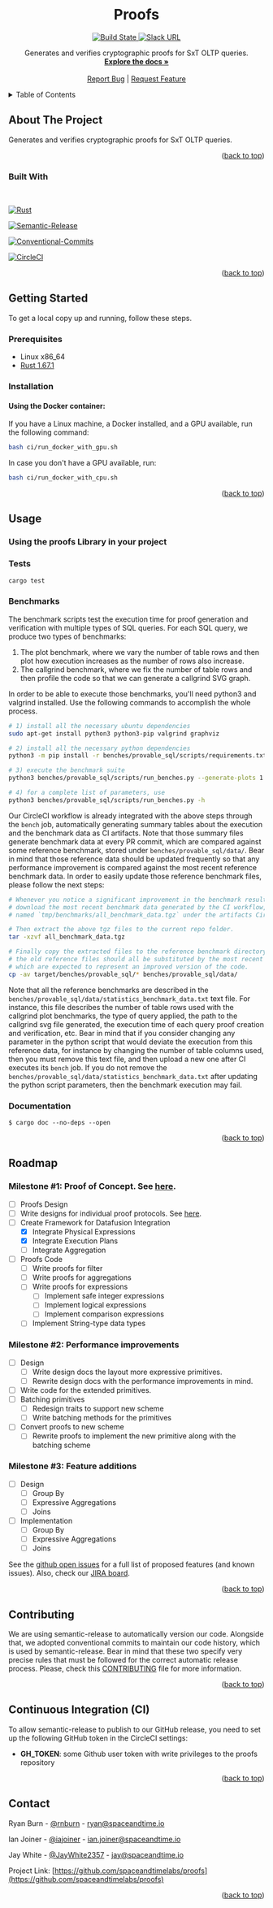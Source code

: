 <div id="top"></div>

<!-- PROJECT LOGO -->
<br />
<div align="center">
  <h1 align="center">Proofs</h1>

  <a href="https://dl.circleci.com/status-badge/redirect/gh/spaceandtimelabs/proofs/tree/main">
    <img alt="Build State" src="https://dl.circleci.com/status-badge/img/gh/spaceandtimelabs/proofs/tree/main.svg?style=svg&circle-token=b65006a5aecc40183a7eaad478fbbcf7b0a50337">
  </a>
  <a href="https://spaceandtimeworkspace.slack.com">
    <img alt="Slack URL" src="https://img.shields.io/badge/slack-@spaceandtimeworkspace-yellow.svg?logo=slack">
  </a>

  <p align="center">
    Generates and verifies cryptographic proofs for SxT OLTP queries.
    <br />
    <a href="https://github.com/spaceandtimelabs/proofs"><strong>Explore the docs »</strong></a>
    <br />
    <br />
    <a href="https://space-and-time.atlassian.net/jira/software/c/projects/PROOF/boards/6/backlog">Report Bug</a>
    |
    <a href="https://space-and-time.atlassian.net/jira/software/c/projects/PROOF/boards/6/backlog">Request Feature</a>
  </p>
</div>

<!-- TABLE OF CONTENTS -->
<details>
  <summary>Table of Contents</summary>
  <ol>
    <li>
      <a href="#about-the-project">About The Project</a>
      <ul>
        <li><a href="#built-with">Built With</a></li>
      </ul>
    </li>
    <li>
      <a href="#getting-started">Getting Started</a>
      <ul>
        <li><a href="#prerequisites">Prerequisites</a></li>
        <li><a href="#installation">Installation</a></li>
      </ul>
    </li>
    <li><a href="#usage">Usage</a></li>
    <li><a href="#roadmap">Roadmap</a></li>
    <li><a href="#contributing">Contributing</a></li>
    <li><a href="#license">License</a></li>
    <li><a href="#contact">Contact</a></li>
    <li><a href="#acknowledgments">Acknowledgments</a></li>
  </ol>
</details>

<!-- ABOUT THE PROJECT -->
## About The Project

Generates and verifies cryptographic proofs for SxT OLTP queries.

<p align="right">(<a href="#top">back to top</a>)</p>

### Built With

<br />

[![Rust][Rust]][rust-url]

[![Semantic-Release][Semantic-Release]][semantic-release-url]

[![Conventional-Commits][Conventional-Commits]][conventional-commits-url]

[![CircleCI][CircleCI]][circleci-url]

<p align="right">(<a href="#top">back to top</a>)</p>

## Getting Started

To get a local copy up and running, follow these steps.

### Prerequisites

* Linux x86_64
* [Rust 1.67.1](https://www.rust-lang.org/tools/install)

### Installation

#### Using the Docker container:

If you have a Linux machine, a Docker installed, and a GPU available, run the following command:

```bash
bash ci/run_docker_with_gpu.sh
```

In case you don't have a GPU available, run:

```bash
bash ci/run_docker_with_cpu.sh
```

<p align="right">(<a href="#top">back to top</a>)</p>

<!-- USAGE EXAMPLES -->
## Usage

### Using the proofs Library in your project


### Tests

```bash
cargo test
```

### Benchmarks

The benchmark scripts test the execution time for proof generation and verification with multiple types of SQL queries. For each SQL query, we produce two types of benchmarks:

1) The plot benchmark, where we vary the number of table rows and then plot how execution increases as the number of rows also increase.
2) The callgrind benchmark, where we fix the number of table rows and then profile the code so that we can generate a callgrind SVG graph.

In order to be able to execute those benchmarks, you'll need python3 and valgrind installed. Use the following commands to accomplish the whole process.

```bash
# 1) install all the necessary ubuntu dependencies
sudo apt-get install python3 python3-pip valgrind graphviz

# 2) install all the necessary python dependencies
python3 -m pip install -r benches/provable_sql/scripts/requirements.txt

# 3) execute the benchmark suite
python3 benches/provable_sql/scripts/run_benches.py --generate-plots 1 --generate-callgrind 1 --open-html 1

# 4) for a complete list of parameters, use
python3 benches/provable_sql/scripts/run_benches.py -h
```

Our CircleCI workflow is already integrated with the above steps through the `bench` job, automatically generating summary tables about the execution and the benchmark data as CI artifacts. Note that those summary files generate benchmark data at every PR commit, which are compared against some reference benchmark, stored under `benches/provable_sql/data/`. Bear in mind that those reference data should be updated frequently so that any performance improvement
is compared against the most recent reference benchmark data. In order to easily update those reference benchmark files, please follow the next steps:

```bash
# Whenever you notice a significant improvement in the benchmark results,
# download the most recent benchmark data generated by the CI workflow, 
# named `tmp/benchmarks/all_benchmark_data.tgz` under the artifacts CircleCI tab.

# Then extract the above tgz files to the current repo folder.
tar -xzvf all_benchmark_data.tgz

# Finally copy the extracted files to the reference benchmark directory
# the old reference files should all be substituted by the most recent ones,
# which are expected to represent an improved version of the code.
cp -av target/benches/provable_sql/* benches/provable_sql/data/
```

Note that all the reference benchmarks are described in the `benches/provable_sql/data/statistics_benchmark_data.txt` text file. For instance, this file describes the number of table rows used with the callgrind plot benchmarks, the type of query applied, the path to the callgrind svg file generated, the execution time of each query proof creation and verification, etc. Bear in mind that if you consider changing any parameter in the python script that would deviate the execution from this reference data, for instance by changing the number of table columns used, then you must remove this text file, and then upload a new one after CI executes its `bench` job. If you do not remove the `benches/provable_sql/data/statistics_benchmark_data.txt` after updating the python script parameters, then the benchmark execution may fail.

### Documentation

```
$ cargo doc --no-deps --open
```

<p align="right">(<a href="#top">back to top</a>)</p>

<!-- ROADMAP -->
## Roadmap

### Milestone #1: Proof of Concept. See [here](https://github.com/spaceandtimelabs/proofs/blob/main/docs/proof-of-sql-alpha.md).
- [ ] Proofs Design
- [ ] Write designs for individual proof protocols. See [here](https://github.com/spaceandtimelabs/proofs/blob/main/docs/protocols/pips-sql-alpha.md).
- [ ] Create Framework for Datafusion Integration
    - [x] Integrate Physical Expressions
    - [x] Integrate Execution Plans
    - [ ] Integrate Aggregation
- [ ] Proofs Code
    - [ ] Write proofs for filter
    - [ ] Write proofs for aggregations
    - [ ] Write proofs for expressions
        - [ ] Implement safe integer expressions
        - [ ] Implement logical expressions
        - [ ] Implement comparison expressions
    - [ ] Implement String-type data types
### Milestone #2: Performance improvements
- [ ] Design
    - [ ] Write design docs the layout more expressive primitives.
    - [ ] Rewrite design docs with the performance improvements in mind.
- [ ] Write code for the extended primitives.
- [ ] Batching primitives
    - [ ] Redesign traits to support new scheme
    - [ ] Write batching methods for the primitives
- [ ] Convert proofs to new scheme
    - [ ] Rewrite proofs to implement the new primitive along with the batching scheme
### Milestone #3: Feature additions
- [ ] Design
    - [ ] Group By
    - [ ] Expressive Aggregations
    - [ ] Joins
- [ ] Implementation
    - [ ] Group By
    - [ ] Expressive Aggregations
    - [ ] Joins

See the [github open issues](https://github.com/spaceandtimelabs/proofs/issues) for a full list of proposed features (and known issues). Also, check our [JIRA board](https://space-and-time.atlassian.net/jira/software/c/projects/PROOF/boards/6/backlog).

<p align="right">(<a href="#top">back to top</a>)</p>

<!-- CONTRIBUTING -->
## Contributing

We are using semantic-release to automatically version our code. Alongside that, we adopted conventional commits to maintain our code history, which is used by semantic-release. Bear in mind that these two specify very precise rules that must be followed for the correct automatic release process. Please, check this [CONTRIBUTING](CONTRIBUTING.md) file for more information.

<p align="right">(<a href="#top">back to top</a>)</p>

## Continuous Integration (CI)

To allow semantic-release to publish to our GitHub release, you need to set up the following GitHub token in the CircleCI settings:

- **GH_TOKEN**: some Github user token with write privileges to the proofs repository

<p align="right">(<a href="#top">back to top</a>)</p>

<!-- CONTACT -->
## Contact

Ryan Burn - [@rnburn](https://github.com/rnburn) - ryan@spaceandtime.io

Ian Joiner - [@iajoiner](https://github.com/iajoiner) - ian.joiner@spaceandtime.io

Jay White - [@JayWhite2357](https://github.com/JayWhite2357) - jay@spaceandtime.io

Project Link: [https://github.com/spaceandtimelabs/proofs](https://github.com/spaceandtimelabs/proofs)

<p align="right">(<a href="#top">back to top</a>)</p>

[Semantic-Release]: https://img.shields.io/badge/semantic--release-6.0.3-blue
[semantic-release-url]: https://github.com/semantic-release/github

[Conventional-Commits]: https://img.shields.io/badge/conventional--commits-1.0.0-blue
[conventional-commits-url]: https://www.conventionalcommits.org/en/v1.0.0/

[CircleCI]: https://img.shields.io/badge/circleci-2.1-blue
[circleci-url]: https://circleci.com/

[Rust]: https://img.shields.io/badge/rust-1.67.1-blue
[rust-url]: https://www.rust-lang.org/
